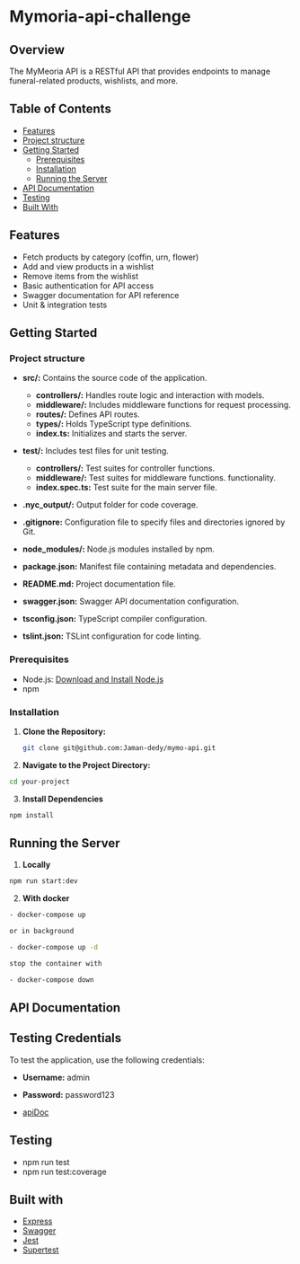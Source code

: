 # Mymoria-api-challenge

## Overview

The MyMeoria API is a RESTful API that provides endpoints to manage funeral-related products, wishlists, and more.


## Table of Contents

- [Features](#features)
- [Project structure](#project-structure)
- [Getting Started](#getting-started)
  - [Prerequisites](#prerequisites)
  - [Installation](#installation)
  - [Running the Server](#running-the-server)
- [API Documentation](#api-documentation)
- [Testing](#testing)
- [Built With](#built-with)

## Features

- Fetch products by category (coffin, urn, flower)
- Add and view products in a wishlist
- Remove items from the wishlist
- Basic authentication for API access
- Swagger documentation for API reference
- Unit & integration tests

## Getting Started

### Project structure

- **src/:** Contains the source code of the application.
  - **controllers/:** Handles route logic and interaction with models.
  - **middleware/:** Includes middleware functions for request processing.
  - **routes/:** Defines API routes.
  - **types/:** Holds TypeScript type definitions.
  - **index.ts:** Initializes and starts the server.

- **test/:** Includes test files for unit testing.
  - **controllers/:** Test suites for controller functions.
  - **middleware/:** Test suites for middleware functions.
functionality.
  - **index.spec.ts:** Test suite for the main server file.

- **.nyc_output/:** Output folder for code coverage.

- **.gitignore:** Configuration file to specify files and directories ignored by Git.

- **node_modules/:** Node.js modules installed by npm.

- **package.json:** Manifest file containing metadata and dependencies.

- **README.md:** Project documentation file.

- **swagger.json:** Swagger API documentation configuration.

- **tsconfig.json:** TypeScript compiler configuration.

- **tslint.json:** TSLint configuration for code linting.


### Prerequisites

- Node.js: [Download and Install Node.js](https://nodejs.org/)
- npm

### Installation

1. **Clone the Repository:**

   ```bash
   git clone git@github.com:Jaman-dedy/mymo-api.git


2. **Navigate to the Project Directory:**

```bash
cd your-project

```

3. **Install Dependencies**

```bash
npm install

```

## Running the Server

1. **Locally**

```bash
npm run start:dev

```

2. **With docker**

```bash
- docker-compose up

or in background 

- docker-compose up -d

stop the container with 

- docker-compose down
```

## API Documentation

## Testing Credentials

To test the application, use the following credentials:

- **Username:** admin
- **Password:** password123

- [apiDoc](http://localhost:3000/api-docs)

## Testing

- npm run test
- npm run test:coverage


## Built with

- [Express](https://expressjs.com/)
- [Swagger](https://swagger.io/)
- [Jest](https://jestjs.io/)
- [Supertest](https://www.npmjs.com/package/supertest)
